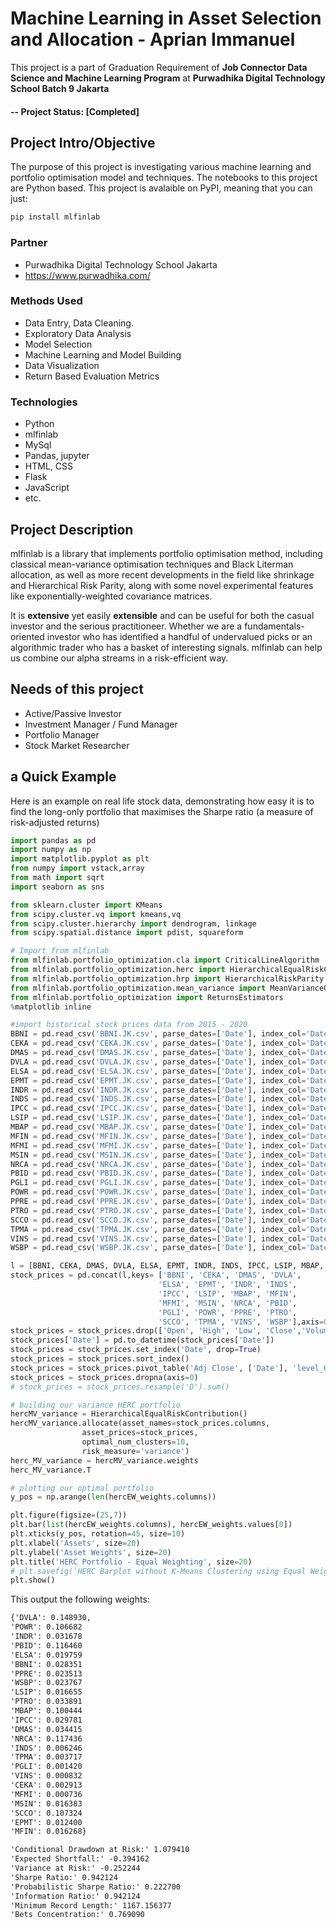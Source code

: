 # Machine Learning in Asset Selection and Allocation - Aprian Immanuel
This project is a part of Graduation Requirement of __Job Connector Data Science and Machine Learning Program__ at __Purwadhika Digital Technology School Batch 9 Jakarta__

#### -- Project Status: [Completed]

## Project Intro/Objective
The purpose of this project is investigating various machine learning and portfolio optimisation model and techniques. The notebooks to this project are Python based. This project is avalaible on PyPI, meaning that you can just:

```bash
pip install mlfinlab
```

### Partner
* Purwadhika Digital Technology School Jakarta
* https://www.purwadhika.com/

### Methods Used
* Data Entry, Data Cleaning.
* Exploratory Data Analysis
* Model Selection
* Machine Learning and Model Building
* Data Visualization
* Return Based Evaluation Metrics

### Technologies
* Python
* mlfinlab
* MySql
* Pandas, jupyter
* HTML, CSS
* Flask
* JavaScript
* etc. 

## Project Description
mlfinlab is a library that implements portfolio optimisation method, including classical mean-variance optimisation techniques and Black Literman allocation, as well as more recent developments in the field like shrinkage and Hierarchical Risk Parity, along with some novel experimental features like exponentially-weighted covariance matrices.

It is **extensive** yet easily **extensible** and can be useful for both the casual investor and the serious practitioneer. Whether we are a fundamentals-oriented investor who has identified a handful of undervalued picks or an algorithmic trader who has a basket of interesting signals. mlfinlab can help us combine our alpha streams in a risk-efficient way.

## Needs of this project

- Active/Passive Investor
- Investment Manager / Fund Manager
- Portfolio Manager
- Stock Market Researcher

## a Quick Example

Here is an example on real life stock data, demonstrating how easy it is to find the long-only portfolio that maximises the Sharpe ratio (a measure of risk-adjusted returns)

```python
import pandas as pd
import numpy as np
import matplotlib.pyplot as plt
from numpy import vstack,array
from math import sqrt
import seaborn as sns

from sklearn.cluster import KMeans
from scipy.cluster.vq import kmeans,vq
from scipy.cluster.hierarchy import dendrogram, linkage
from scipy.spatial.distance import pdist, squareform

# Import from mlfinlab
from mlfinlab.portfolio_optimization.cla import CriticalLineAlgorithm
from mlfinlab.portfolio_optimization.herc import HierarchicalEqualRiskContribution
from mlfinlab.portfolio_optimization.hrp import HierarchicalRiskParity
from mlfinlab.portfolio_optimization.mean_variance import MeanVarianceOptimisation
from mlfinlab.portfolio_optimization import ReturnsEstimators
%matplotlib inline

#import historical stock prices data from 2015 - 2020
BBNI = pd.read_csv('BBNI.JK.csv', parse_dates=['Date'], index_col='Date', dayfirst=True, infer_datetime_format=True, keep_date_col=True)
CEKA = pd.read_csv('CEKA.JK.csv', parse_dates=['Date'], index_col='Date', dayfirst=True, infer_datetime_format=True, keep_date_col=True)
DMAS = pd.read_csv('DMAS.JK.csv', parse_dates=['Date'], index_col='Date', dayfirst=True, infer_datetime_format=True, keep_date_col=True)
DVLA = pd.read_csv('DVLA.JK.csv', parse_dates=['Date'], index_col='Date', dayfirst=True, infer_datetime_format=True, keep_date_col=True)
ELSA = pd.read_csv('ELSA.JK.csv', parse_dates=['Date'], index_col='Date', dayfirst=True, infer_datetime_format=True, keep_date_col=True)
EPMT = pd.read_csv('EPMT.JK.csv', parse_dates=['Date'], index_col='Date', dayfirst=True, infer_datetime_format=True, keep_date_col=True)
INDR = pd.read_csv('INDR.JK.csv', parse_dates=['Date'], index_col='Date', dayfirst=True, infer_datetime_format=True, keep_date_col=True)
INDS = pd.read_csv('INDS.JK.csv', parse_dates=['Date'], index_col='Date', dayfirst=True, infer_datetime_format=True, keep_date_col=True)
IPCC = pd.read_csv('IPCC.JK.csv', parse_dates=['Date'], index_col='Date', dayfirst=True, infer_datetime_format=True, keep_date_col=True)
LSIP = pd.read_csv('LSIP.JK.csv', parse_dates=['Date'], index_col='Date', dayfirst=True, infer_datetime_format=True, keep_date_col=True)
MBAP = pd.read_csv('MBAP.JK.csv', parse_dates=['Date'], index_col='Date', dayfirst=True, infer_datetime_format=True, keep_date_col=True)
MFIN = pd.read_csv('MFIN.JK.csv', parse_dates=['Date'], index_col='Date', dayfirst=True, infer_datetime_format=True, keep_date_col=True)
MFMI = pd.read_csv('MFMI.JK.csv', parse_dates=['Date'], index_col='Date', dayfirst=True, infer_datetime_format=True, keep_date_col=True)
MSIN = pd.read_csv('MSIN.JK.csv', parse_dates=['Date'], index_col='Date', dayfirst=True, infer_datetime_format=True, keep_date_col=True)
NRCA = pd.read_csv('NRCA.JK.csv', parse_dates=['Date'], index_col='Date', dayfirst=True, infer_datetime_format=True, keep_date_col=True)
PBID = pd.read_csv('PBID.JK.csv', parse_dates=['Date'], index_col='Date', dayfirst=True, infer_datetime_format=True, keep_date_col=True)
PGLI = pd.read_csv('PGLI.JK.csv', parse_dates=['Date'], index_col='Date', dayfirst=True, infer_datetime_format=True, keep_date_col=True)
POWR = pd.read_csv('POWR.JK.csv', parse_dates=['Date'], index_col='Date', dayfirst=True, infer_datetime_format=True, keep_date_col=True)
PPRE = pd.read_csv('PPRE.JK.csv', parse_dates=['Date'], index_col='Date', dayfirst=True, infer_datetime_format=True, keep_date_col=True)
PTRO = pd.read_csv('PTRO.JK.csv', parse_dates=['Date'], index_col='Date', dayfirst=True, infer_datetime_format=True, keep_date_col=True)
SCCO = pd.read_csv('SCCO.JK.csv', parse_dates=['Date'], index_col='Date', dayfirst=True, infer_datetime_format=True, keep_date_col=True)
TPMA = pd.read_csv('TPMA.JK.csv', parse_dates=['Date'], index_col='Date', dayfirst=True, infer_datetime_format=True, keep_date_col=True)
VINS = pd.read_csv('VINS.JK.csv', parse_dates=['Date'], index_col='Date', dayfirst=True, infer_datetime_format=True, keep_date_col=True)
WSBP = pd.read_csv('WSBP.JK.csv', parse_dates=['Date'], index_col='Date', dayfirst=True, infer_datetime_format=True, keep_date_col=True)

l = [BBNI, CEKA, DMAS, DVLA, ELSA, EPMT, INDR, INDS, IPCC, LSIP, MBAP, MFIN, MFMI, MSIN, NRCA, PBID, PGLI, POWR, PPRE, PTRO, SCCO, TPMA, VINS, WSBP]
stock_prices = pd.concat(l,keys= ['BBNI', 'CEKA', 'DMAS', 'DVLA', 
                                 'ELSA', 'EPMT', 'INDR', 'INDS',
                                 'IPCC', 'LSIP', 'MBAP', 'MFIN',
                                 'MFMI', 'MSIN', 'NRCA', 'PBID',
                                 'PGLI', 'POWR', 'PPRE', 'PTRO',
                                 'SCCO', 'TPMA', 'VINS', 'WSBP'],axis=0).reset_index()
stock_prices = stock_prices.drop(['Open', 'High', 'Low', 'Close','Volume'], axis=1)
stock_prices['Date'] = pd.to_datetime(stock_prices['Date'])
stock_prices = stock_prices.set_index('Date', drop=True)
stock_prices = stock_prices.sort_index()
stock_prices = stock_prices.pivot_table('Adj Close', ['Date'], 'level_0')
stock_prices = stock_prices.dropna(axis=0)
# stock_prices = stock_prices.resample('D').sum()

# building our variance HERC portfolio
hercMV_variance = HierarchicalEqualRiskContribution()
hercMV_variance.allocate(asset_names=stock_prices.columns,
                asset_prices=stock_prices,
                optimal_num_clusters=10,
                risk_measure='variance')
herc_MV_variance = hercMV_variance.weights
herc_MV_variance.T

# plotting our optimal portfolio
y_pos = np.arange(len(hercEW_weights.columns))

plt.figure(figsize=(25,7))
plt.bar(list(hercEW_weights.columns), hercEW_weights.values[0])
plt.xticks(y_pos, rotation=45, size=10)
plt.xlabel('Assets', size=20)
plt.ylabel('Asset Weights', size=20)
plt.title('HERC Portfolio - Equal Weighting', size=20)
# plt.savefig('HERC Barplot without K-Means Clustering using Equal Weighting as Risk Measure.png')
plt.show()
```
This output the following weights:

```txt
{'DVLA': 0.148930,
'POWR': 0.106682
'INDR': 0.031678
'PBID': 0.116460
'ELSA': 0.019759
'BBNI': 0.028351
'PPRE': 0.023513
'WSBP': 0.023767
'LSIP': 0.016655
'PTRO': 0.033891
'MBAP': 0.100444
'IPCC': 0.029781
'DMAS': 0.034415
'NRCA':	0.117436
'INDS': 0.006246
'TPMA':	0.003717
'PGLI': 0.001420
'VINS':	0.000832
'CEKA':	0.002913
'MFMI':	0.000736
'MSIN':	0.016383
'SCCO':	0.107324
'EPMT':	0.012400
'MFIN':	0.016268}

'Conditional Drawdown at Risk:' 1.079410
'Expected Shortfall:' -0.394162
'Variance at Risk:' -0.252244
'Sharpe Ratio:' 0.942124
'Probabilistic Sharpe Ratio:' 0.222700
'Information Ratio:' 0.942124
'Minimum Record Length:' 1167.156377
'Bets Concentration:' 0.769090
```
